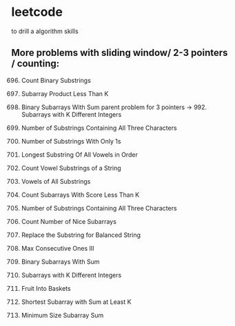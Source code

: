 # leetcode
to drill a algorithm skills


## More problems with sliding window/ 2-3 pointers / counting:

696. Count Binary Substrings
713. Subarray Product Less Than K
930. Binary Subarrays With Sum
parent problem for 3 pointers -> 992. Subarrays with K Different Integers
1358. Number of Substrings Containing All Three Characters
1513. Number of Substrings With Only 1s
1839. Longest Substring Of All Vowels in Order
2062. Count Vowel Substrings of a String
2063. Vowels of All Substrings
2302. Count Subarrays With Score Less Than K

1358. Number of Substrings Containing All Three Characters
1248. Count Number of Nice Subarrays
1234. Replace the Substring for Balanced String
1004. Max Consecutive Ones III
930. Binary Subarrays With Sum
992. Subarrays with K Different Integers
904. Fruit Into Baskets
862. Shortest Subarray with Sum at Least K
209. Minimum Size Subarray Sum
